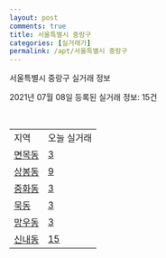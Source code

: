 ```yaml
---
layout: post
comments: true
title: 서울특별시 중랑구
categories: [실거래가]
permalink: /apt/서울특별시 중랑구
---
```


서울특별시 중랑구 실거래 정보

2021년 07월 08일 등록된 실거래 정보: 15건

<script type="text/javascript">
  google.charts.load('current', {'packages':['corechart']});
  google.charts.setOnLoadCallback(drawChart);

  function drawChart() {
    var data = google.visualization.arrayToDataTable([['거래일', '매매', '전월세', '전매'], ['20-07', 228, 338, 0], ['20-08', 167, 466, 0], ['20-09', 110, 354, 0], ['20-10', 169, 314, 0], ['20-11', 174, 377, 0], ['20-12', 215, 300, 0], ['21-01', 178, 337, 0], ['21-02', 163, 279, 0], ['21-03', 172, 326, 0], ['21-04', 115, 246, 0], ['21-05', 165, 263, 0], ['21-06', 91, 265, 1], ['21-07', 0, 19, 0]]);

    var options = {
      title: '최근 유형별 거래량 추이',
      legend: { position: 'bottom' }
    };

    var chart = new google.visualization.LineChart(document.getElementById('columnchart_material'));
    chart.draw(data, (options));
  }
</script>

<div id="columnchart_material" style="width: 95%; margin-left: -35px"></div>
<br>
<table class="sortable">
  <tr>
    <td>지역</td>
    <td>오늘 실거래</td>
  </tr>

  
  <tr class="item">
    <td><a href="서울특별시 중랑구 면목동">면목동</a></td>
    <td><a href="서울특별시 중랑구 면목동">3</a></td>
  </tr>
    

  <tr class="item">
    <td><a href="서울특별시 중랑구 상봉동">상봉동</a></td>
    <td><a href="서울특별시 중랑구 상봉동">9</a></td>
  </tr>
    

  <tr class="item">
    <td><a href="서울특별시 중랑구 중화동">중화동</a></td>
    <td><a href="서울특별시 중랑구 중화동">3</a></td>
  </tr>
    

  <tr class="item">
    <td><a href="서울특별시 중랑구 묵동">묵동</a></td>
    <td><a href="서울특별시 중랑구 묵동">3</a></td>
  </tr>
    

  <tr class="item">
    <td><a href="서울특별시 중랑구 망우동">망우동</a></td>
    <td><a href="서울특별시 중랑구 망우동">3</a></td>
  </tr>
    

  <tr class="item">
    <td><a href="서울특별시 중랑구 신내동">신내동</a></td>
    <td><a href="서울특별시 중랑구 신내동">15</a></td>
  </tr>
    


</table>


    